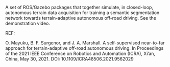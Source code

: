 A set of ROS/Gazebo packages that together simulate, in closed-loop, autonomous terrain data acquisition for training a semantic segmentation network towards terrain-adaptive autonomous off-road driving. See the demonstration video.

REF: 

O. Mayuku, B. F. Surgenor, and J. A. Marshall. A self-supervised near-to-far approach for terrain-adaptive off-road autonomous driving.  In Proceedings of the 2021 IEEE Conference on Robotics and Automation (ICRA), Xi’an, China, May 30, 2021. DOI: 10.1109/ICRA48506.2021.9562029
